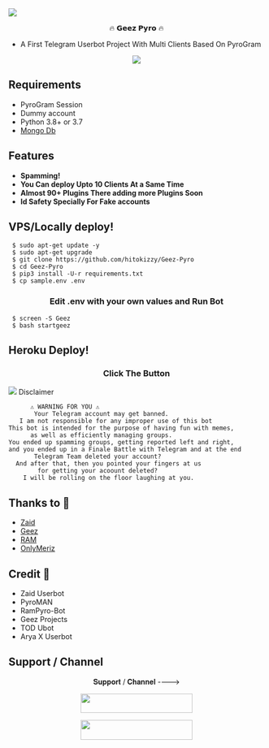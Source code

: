 <img src="https://telegra.ph/file/c78bb1efdeed38ee16eb2.png">

<p align="center"> 🔥 𝗚𝗲𝗲𝘇 𝗣𝘆𝗿𝗼 🔥 </p>

- A First Telegram Userbot Project With Multi Clients Based On PyroGram

<p align="center">
    <a href="https://www.python.org/" alt="made-with-python"> <img src="https://img.shields.io/badge/Made%20with-Python-black.svg?style=flat-square&logo=python&logoColor=blue&color=red" /></a>

## Requirements 

- PyroGram Session
- Dummy account
- Python 3.8+ or 3.7
- [Mongo Db](https://youtu.be/mnvjt_a5JYA)


## Features 

- **Spamming!**
- **You Can deploy Upto 10 Clients At a Same Time**
- **Almost 90+ Plugins There adding more Plugins Soon**
- **Id Safety Specially For Fake accounts**


## VPS/Locally deploy!
```console
 $ sudo apt-get update -y
 $ sudo apt-get upgrade
 $ git clone https://github.com/hitokizzy/Geez-Pyro
 $ cd Geez-Pyro
 $ pip3 install -U-r requirements.txt
 $ cp sample.env .env
```

<h3 align="center">
   Edit <b>.env</b> with your own values and Run Bot
</h3>

```console
 $ screen -S Geez
 $ bash startgeez
```

## Heroku Deploy!
<h3 align="center">Click The Button</h3>
<a href="https://heroku.com/deploy?template=https://github.com/hitokizzy/Geez-Pyro"><img src="https://www.herokucdn.com/deploy/button.svg"></a>
</div

## Disclaimer 


```console
      ⚠️ WARNING FOR YOU ⚠️
       Your Telegram account may get banned.
   I am not responsible for any improper use of this bot
This bot is intended for the purpose of having fun with memes,
      as well as efficiently managing groups.
You ended up spamming groups, getting reported left and right,
and you ended up in a Finale Battle with Telegram and at the end
       Telegram Team deleted your account?
  And after that, then you pointed your fingers at us
        for getting your acoount deleted?
    I will be rolling on the floor laughing at you.
```

## Thanks to 💖
- [Zaid](https://github.com/ITZ-ZAID)
- [Geez](https://t.me/GeezSupport)
- [RAM](https://t.me/ramsupportt)
- [OnlyMeriz](https://github.com/Onlymeriz)

## Credit 💖
- Zaid Userbot
- PyroMAN
- RamPyro-Bot
- Geez Projects
- TOD Ubot
- Arya X Userbot

## Support / Channel

<p align="center">𝐒𝐮𝐩𝐩𝐨𝐫𝐭 / 𝐂𝐡𝐚𝐧𝐧𝐞𝐥 ----> </p>

<p align="center"><a href="https://t.me/ramsupportt"><img src="https://img.shields.io/badge/ᴛᴇʟᴇɢʀᴀᴍ-𝐒𝐮𝐩𝐩𝐨𝐫𝐭-black?&style=for-the-badge&logo=telegram" width="220" height="38.45"></a></p>
<p align="center"><a href="https://t.me/GeezSupport"><img src="https://img.shields.io/badge/ᴛᴇʟᴇɢʀᴀᴍ-𝐔𝐩𝐝𝐚𝐭𝐞𝐬-black?&style=for-the-badge&logo=telegram" width="220" height="38.45"></a></p>
